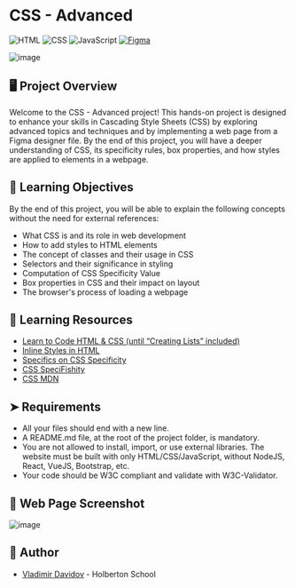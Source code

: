 # CSS - Advanced

![HTML](https://img.shields.io/badge/HTML-5-blue?style=for-the-badge&logo=html5&logoColor=white)
![CSS](https://img.shields.io/badge/CSS-3-blue?style=for-the-badge&logo=css3&logoColor=white)
![JavaScript](https://img.shields.io/badge/JavaScript-ES6-yellow?style=for-the-badge&logo=javascript&logoColor=white)
[![Figma](https://img.shields.io/badge/Figma-Design-blue?style=for-the-badge&logo=figma&logoColor=white)](https://www.figma.com/)


![image](https://github.com/v-dav/holbertonschool-web-development/assets/115344057/c58962ad-e343-4f72-8ce6-40a5804240b2)

## 🖥️ Project Overview

Welcome to the CSS - Advanced project! This hands-on project is designed to enhance your skills in Cascading Style Sheets (CSS) by exploring advanced topics and techniques and by implementing a web page from a Figma designer file. By the end of this project, you will have a deeper understanding of CSS, its specificity rules, box properties, and how styles are applied to elements in a webpage.

##  🧐 Learning Objectives

By the end of this project, you will be able to explain the following concepts without the need for external references:

- What CSS is and its role in web development
- How to add styles to HTML elements
- The concept of classes and their usage in CSS
- Selectors and their significance in styling
- Computation of CSS Specificity Value
- Box properties in CSS and their impact on layout
- The browser's process of loading a webpage

## 📃 Learning Resources

- [Learn to Code HTML & CSS (until “Creating Lists” included)](https://www.codecademy.com/learn/learn-html)
- [Inline Styles in HTML](https://developer.mozilla.org/en-US/docs/Web/HTML/Global_attributes/style)
- [Specifics on CSS Specificity](https://www.smashingmagazine.com/2007/07/css-specificity-things-you-should-know/)
- [CSS SpeciFishity](https://specifishity.com/)
- [CSS MDN](https://developer.mozilla.org/en-US/docs/Web/CSS)

## ➤ Requirements

- All your files should end with a new line.
- A README.md file, at the root of the project folder, is mandatory.
- You are not allowed to install, import, or use external libraries. The website must be built with only HTML/CSS/JavaScript, without NodeJS, React, VueJS, Bootstrap, etc.
- Your code should be W3C compliant and validate with W3C-Validator.

##  📸 Web Page Screenshot

![image](https://github.com/v-dav/holbertonschool-web-development/assets/115344057/a73f2f52-cfed-47df-9826-8af9f4b733a8)

## 🙇 Author

- [Vladimir Davidov](https://github.com/v-dav) - Holberton School
